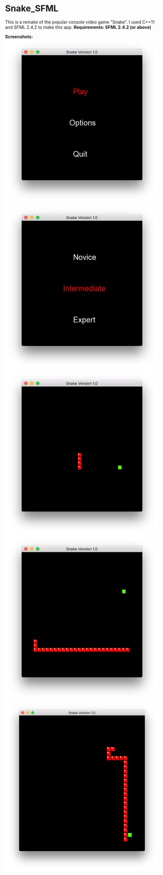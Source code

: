# Snake_SFML

This is a remake of the popular console video game "Snake". I used C++11 and SFML 2.4.2 to make this app.
**Requirements: SFML 2.4.2 (or above)**

**Screenshots:**
![Main Menu](/screenshots/ss1.png?raw=true "Main Menu")
![Options Menu](/screenshots/ss2.png?raw=true "Options Menu")
![Gameplay](/screenshots/ss3.png?raw=true "Gameplay")
![Gameplay](/screenshots/ss4.png?raw=true "Gameplay")
![Gameplay](/screenshots/ss5.png?raw=true "Gameplay")
